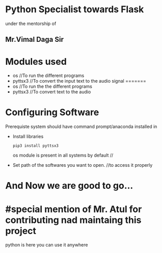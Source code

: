 # Python Specialist towards Flask 
under the mentorship of 
## Mr.Vimal Daga Sir


# Modules used

- os                  //To run the different programs
- pyttsx3             //To convert the input text to the audio signal
=======
- os                  //To run the the different programs
- pyttsx3             //To convert text to the audio


# Configuring Software
   Prerequiste system should have command prompt/anaconda installed in
- Install libraries
  ```
  pip3 install pyttsx3
  ```
  os module is present in all systems by default //

- Set path of the softwares you want to open. //to access it properly 
# And Now we are good to go...

#special mention of Mr. Atul for contributing nad maintaing this project
=======
python is here you can use it anywhere

